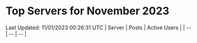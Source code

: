# Top Servers for November 2023
Last Updated: 11/01/2023 00:26:31 UTC
| Server | Posts | Active Users |
| -- | -- | -- |
